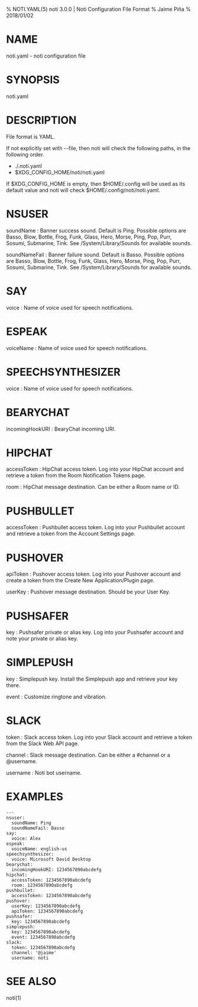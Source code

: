 % NOTI.YAML(5) noti 3.0.0 | Noti Configuration File Format
% Jaime Piña
% 2018/01/02

#  NAME

noti.yaml - noti configuration file

# SYNOPSIS

noti.yaml

# DESCRIPTION

File format is YAML.

If not explicitly set with \--file, then noti will check the following paths,
in the following order.

* ./.noti.yaml
* $XDG_CONFIG_HOME/noti/noti.yaml

If $XDG_CONFIG_HOME is empty, then $HOME/.config will be used as its default
value and noti will check $HOME/.config/noti/noti.yaml.

# NSUSER

soundName
: Banner success sound. Default is Ping. Possible options are Basso, Blow,
  Bottle, Frog, Funk, Glass, Hero, Morse, Ping, Pop, Purr, Sosumi,
  Submarine, Tink. See /System/Library/Sounds for available sounds.

soundNameFail
: Banner failure sound. Default is Basso. Possible options are Basso,
  Blow, Bottle, Frog, Funk, Glass, Hero, Morse, Ping, Pop, Purr, Sosumi,
  Submarine, Tink. See /System/Library/Sounds for available sounds.

# SAY

voice
: Name of voice used for speech notifications.

# ESPEAK

voiceName
: Name of voice used for speech notifications.

# SPEECHSYNTHESIZER

voice
: Name of voice used for speech notifications.

# BEARYCHAT

incomingHookURI
: BearyChat incoming URI.

# HIPCHAT

accessToken
: HipChat access token. Log into your HipChat account and retrieve a token
  from the Room Notification Tokens page.

room
: HipChat message destination. Can be either a Room name or ID.

# PUSHBULLET

accessToken
: Pushbullet access token. Log into your Pushbullet account and retrieve a
  token from the Account Settings page.

# PUSHOVER

apiToken
: Pushover access token. Log into your Pushover account and create a
  token from the Create New Application/Plugin page.

userKey
: Pushover message destination. Should be your User Key.

# PUSHSAFER

key
: Pushsafer private or alias key. Log into your Pushsafer account and note
  your private or alias key.

# SIMPLEPUSH

key
: Simplepush key. Install the Simplepush app and retrieve your key there.

event
: Customize ringtone and vibration.

# SLACK

token
: Slack access token. Log into your Slack account and retrieve a token
  from the Slack Web API page.

channel
: Slack message destination. Can be either a #channel or a @username.

username
: Noti bot username.

# EXAMPLES

    ---
    nsuser:
      soundName: Ping
      soundNameFail: Basso
    say:
      voice: Alex
    espeak:
      voiceName: english-us
    speechsynthesizer:
      voice: Microsoft David Desktop
    bearychat:
      incomingHookURI: 1234567890abcdefg
    hipchat:
      accessToken: 1234567890abcdefg
      room: 1234567890abcdefg
    pushbullet:
      accessToken: 1234567890abcdefg
    pushover:
      userKey: 1234567890abcdefg
      apiToken: 1234567890abcdefg
    pushsafer:
      key: 1234567890abcdefg
    simplepush:
      key: 1234567890abcdefg
      event: 1234567890abcdefg
    slack:
      token: 1234567890abcdefg
      channel: '@jaime'
      username: noti

# SEE ALSO

noti(1)
